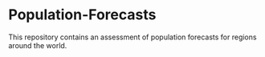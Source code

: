 # Population-Forecasts
This repository contains an assessment of population forecasts for regions around the world.

